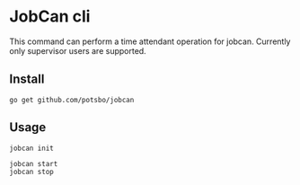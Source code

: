 # JobCan cli

This command can perform a time attendant operation for jobcan. Currently only supervisor users are supported.

## Install

```
go get github.com/potsbo/jobcan
```

## Usage

```
jobcan init
```

```
jobcan start
jobcan stop
```
